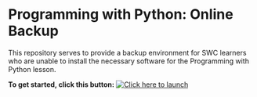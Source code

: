# Programming with Python: Online Backup

This repository serves to provide a backup environment for SWC learners who are
unable to install the necessary software for the Programming with Python lesson.

**To get started, click this button:** [![Click here to launch ](https://mybinder.org/badge_logo.svg)](https://mybinder.org/v2/gh/carpentries/scaffolds/swc-python-novice-gapminder)
